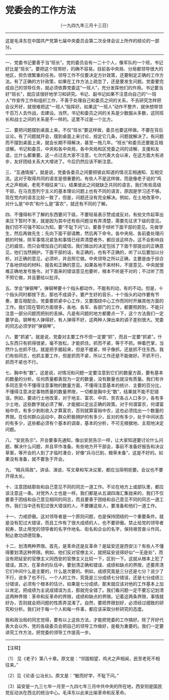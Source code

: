 # 党委会的工作方法
<center class="auther">（一九四九年三月十三日）</center>&#13;


---

这是毛泽东在中国共产党第七届中央委员会第二次全体会议上所作的结论的一部分。
---


一、党委书记要善于当“班长”。党的委员会有一二十个人，像军队的一个班，书记好比是“班长”。要把这个班带好，的确不容易。目前各中央局、分局都领导很大的地区，担负很繁重的任务。领导工作不仅要决定方针政策，还要制定正确的工作方法。有了正确的方针政策，如果在工作方法上疏忽了，还是要发生问题。党委要完成自己的领导任务，就必须依靠党委这“一班人”，充分发挥他们的作用。书记要当好“班长”，就应该很好地学习和研究。书记、副书记如果不注意向自己的“一班人”作宣传工作和组织工作，不善于处理自己和委员之间的关系，不去研究怎样把会议开好，就很难把这“一班人”指挥好。如果这“一班人”动作不整齐，就休想带领千百万人去作战，去建设。当然，书记和委员之间的关系是少数服从多数，这同班长和战士之间的关系是不一样的。这里不过是一个比方。 
 
二、要把问题摆到桌面上来。不仅“班长”要这样做，委员也要这样做。不要在背后议论。有了问题就开会，摆到桌面上来讨论，规定它几条，问题就解决了。有问题而不摆到桌面上来，就会长期不得解决，甚至一拖几年。“班长”和委员还要能互相谅解。书记和委员，中央和各中央局，各中央局和区党委之间的谅解、支援和友谊，比什么都重要。这一点过去大家不注意，七次代表大会以来，在这方面大有进步，友好团结关系大大增进了。今后仍然应该不断注意。 
 
三、“互通情报”。就是说，党委各委员之间要把彼此知道的情况互相通知、互相交流。这对于取得共同的语言是很重要的。有些人不是这样做，而是像老子说的“鸡犬之声相闻，老死不相往来”⑴，结果彼此之间就缺乏共同的语言。我们有些高级干部，在马克思列宁主义的基本理论问题上也有不同的语言，原因是学习还不够。现在党内的语言比较一致了，但是，问题还没有完全解决。例如，在土地改革中，对什么是“中农”和什么是“富农”，就还有不同的了解。 
 
四、不懂得和不了解的东西要问下级，不要轻易表示赞成或反对。有些文件起草出来压下暂时不发，就是因为其中还有些问题没有弄清楚，需要先征求下级的意见。我们切不可强不知以为知，要“不耻下问”⑵，要善于倾听下面干部的意见。先做学生，然后再做先生；先向下面干部请教，然后再下命令。各中央局、各前委处理问题的时候，除军事情况紧急和事情已经弄清楚者外，都应该这样办。这不会影响自己的威信，而只会增加自己的威信。我们做出的决定包括了下面干部提出的正确意见，他们当然拥护。下面干部的话，有正确的，也有不正确的，听了以后要加以分析。对正确的意见，必须听，并且照它做。中央领导之所以正确，主要是由于综合了各地供给的材料、报告和正确的意见。如果各地不来材料，不提意见，中央就很难正确地发号施令。对下面来的错误意见也要听，根本不听是不对的；不过听了而不照它做，并且要给以批评。 
 
五、学会“弹钢琴”。弹钢琴要十个指头都动作，不能有的动，有的不动。但是，十个指头同时都按下去，那也不成调子。要产生好的音乐，十个指头的动作要有节奏，要互相配合。党委要抓紧中心工作，又要围绕中心工作而同时开展其他方面的工作。我们现在管的方面很多，各地、各军、各部门的工作，都要照顾到，不能只注意一部分问题而把别的丢掉。凡是有问题的地方都要点一下，这个方法我们一定要学会。钢琴有人弹得好，有人弹得不好，这两种人弹出来的调子差别很大。党委的同志必须学好“弹钢琴”。 
 
六、要“抓紧”。就是说，党委对主要工作不但一定要“抓”，而且一定要“抓紧”。什么东西只有抓得很紧，毫不放松，才能抓住。抓而不紧，等于不抓。伸着巴掌，当然什么也抓不住。就是把手握起来，但是不握紧，样子像抓，还是抓不住东西。我们有些同志，也抓主要工作，但是抓而不紧，所以工作还是不能做好。不抓不行，抓而不紧也不行。 
 
七、胸中有“数”。这是说，对情况和问题一定要注意到它们的数量方面，要有基本的数量的分析。任何质量都表现为一定的数量，没有数量也就没有质量。我们有许多同志至今不懂得注意事物的数量方面，不懂得注意基本的统计、主要的百分比，不懂得注意决定事物质量的数量界限，一切都是胸中无“数”，结果就不能不犯错误。例如，要进行土地改革，对于地主、富农、中农、贫农各占人口多少，各有多少土地，这些数字就必须了解，才能据以定出正确的政策。对于何谓富农，何谓富裕中农，有多少剥削收入才算富农，否则就算富裕中农，这也必须找出一个数量的界限。在任何群众运动中，群众积极拥护的有多少，反对的有多少，处于中间状态的有多少，这些都必须有个基本的调查，基本的分析，不可无根据地、主观地决定问题。 
 
八、“安民告示”。开会要事先通知，像出安民告示一样，让大家知道要讨论什么问题，解决什么问题，并且早作准备。有些地方开干部会，事前不准备好报告和决议草案，等开会的人到了才临时凑合，好像“兵马已到，粮草未备”，这是不好的。如果没有准备，就不要急于开会。 
 
九、“精兵简政”。讲话、演说、写文章和写决议案，都应当简明扼要。会议也不要开得太长。 
 
十、注意团结那些和自己意见不同的同志一道工作。不论在地方上或部队里，都应该注意这一条。对党外人士也是一样。我们都是从五湖四海汇集拢来的，我们不仅要善于团结和自己意见相同的同志，而且要善于团结和自己意见不同的同志一道工作。我们当中还有犯过很大错误的人，不要嫌这些人，要准备和他们一道工作。 
 
十一、力戒骄傲。这对领导者是一个原则问题，也是保持团结的一个重要条件。就是没有犯过大错误，而且工作有了很大成绩的人，也不要骄傲。禁止给党的领导者祝寿，禁止用党的领导者的名字作地名、街名和企业的名字，保持艰苦奋斗作风，制止歌功颂德现象。 
 
十二、划清两种界限。首先，是革命还是反革命？是延安还是西安⑶？有些人不懂得要划清这种界限。例如，他们反对官僚主义，就把延安说得好似“一无是处”，而没有把延安的官僚主义同西安的官僚主义比较一下，区别一下。这就从根本上犯了错误。其次，在革命的队伍中，要划清正确和错误、成绩和缺点的界限，还要弄清它们中间什么是主要的，什么是次要的。例如，成绩究竟是三分还是七分？说少了不行，说多了也不行。一个人的工作，究竟是三分成绩七分错误，还是七分成绩三分错误，必须有个根本的估计。如果是七分成绩，那末就应该对他的工作基本上加以肯定。把成绩为主说成错误为主，那就完全错了。我们看问题一定不要忘记划清这两种界限：革命和反革命的界限，成绩和缺点的界限。记着这两条界限，事情就好办，否则就会把问题的性质弄混淆了。自然，要把界限划好，必须经过细致的研究和分析。我们对于每一个人和每一件事，都应该采取分析研究的态度。 
 
我和政治局的同志觉得，要有以上这些方法，才能把党委的工作搞好。除了开好代表大会以外，党的各级委员会把自己的领导工作做好，是极为重要的。我们一定要讲究工作方法，把党委的领导工作提高一步。
 

---


【注释】 
 
〔1〕 见《老子》第八十章。原文是：“邻国相望，鸡犬之声相闻，民至老死不相往来。” 
 
〔2〕见《论语·公冶长》。原文是：“敏而好学，不耻下问。” 
 
〔3〕延安是一九三七年一月至一九四七年三月中共中央的所在地，西安则是国民党反动派在西北的统治中心。毛泽东以此来比喻革命和反革命。
 
